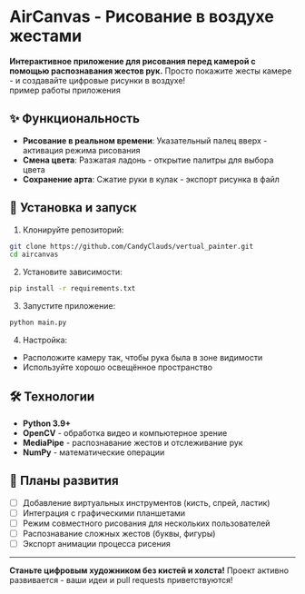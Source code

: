# AirCanvas - Рисование в воздухе жестами  
**Интерактивное приложение для рисования перед камерой с помощью распознавания жестов рук.** Просто покажите жесты камере - и создавайте цифровые рисунки в воздухе!  
пример работы приложения 

## ✨ Функциональность  
- **Рисование в реальном времени**: Указательный палец вверх - активация режима рисования  
- **Смена цвета**: Разжатая ладонь - открытие палитры для выбора цвета  
- **Сохранение арта**: Сжатие руки в кулак - экспорт рисунка в файл  

## 🚀 Установка и запуск  
1. Клонируйте репозиторий:  
```bash 
git clone https://github.com/CandyClauds/vertual_painter.git
cd aircanvas
```

2. Установите зависимости:  
```bash 
pip install -r requirements.txt
```

3. Запустите приложение:  
```bash 
python main.py
```

4. Настройка:  
- Расположите камеру так, чтобы рука была в зоне видимости  
- Используйте хорошо освещённое пространство  


## 🛠 Технологии  
- **Python 3.9+**  
- **OpenCV** - обработка видео и компьютерное зрение  
- **MediaPipe** - распознавание жестов и отслеживание рук  
- **NumPy** - математические операции  

## 🌟 Планы развития  
- [ ] Добавление виртуальных инструментов (кисть, спрей, ластик)  
- [ ] Интеграция с графическими планшетами  
- [ ] Режим совместного рисования для нескольких пользователей  
- [ ] Распознавание сложных жестов (буквы, фигуры)  
- [ ] Экспорт анимации процесса рисения  

---

**Станьте цифровым художником без кистей и холста!** Проект активно развивается - ваши идеи и pull requests приветствуются!
